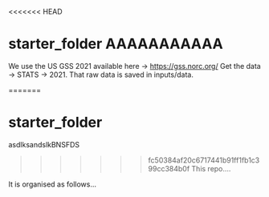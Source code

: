 <<<<<<< HEAD
# starter_folder AAAAAAAAAAA

We use the US GSS 2021 available here -> https://gss.norc.org/
 Get the data -> STATS -> 2021. That raw data is saved in inputs/data.
 
 
=======
# starter_folder
asdlksandslkBNSFDS
>>>>>>> fc50384af20c6717441b91ff1fb1c399cc384b0f
This repo....

It is organised as follows...